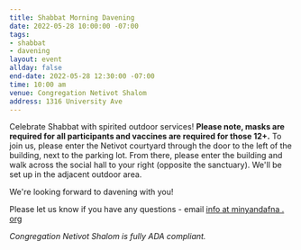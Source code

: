 ```yaml
---
title: Shabbat Morning Davening
date: 2022-05-28 10:00:00 -07:00
tags:
- shabbat
- davening
layout: event
allday: false
end-date: 2022-05-28 12:30:00 -07:00
time: 10:00 am
venue: Congregation Netivot Shalom
address: 1316 University Ave
---
```


Celebrate Shabbat with spirited outdoor services! **Please note, masks are required for all participants and vaccines are required for those 12+.** To join us, please enter the Netivot courtyard through the door to the left of the building, next to the parking lot. From there, please enter the building and walk across the social hall to your right (opposite the sanctuary). We'll be set up in the adjacent outdoor area.

We're looking forward to davening with you!

Please let us know if you have any questions - email [info at minyandafna . org](mailto:info@minyandafna.org)

_Congregation Netivot Shalom is fully ADA compliant._
